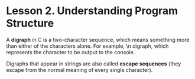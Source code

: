 # Lesson 2. Understanding Program Structure

A **digraph** in C is a two-character sequence, which means something more than either of the characters alone. For example, \n digraph, which represents the <newline> character to be output to the console.

Digraphs that appear in strings are also called **escape sequences** (they escape from the normal meaning of every single character).
